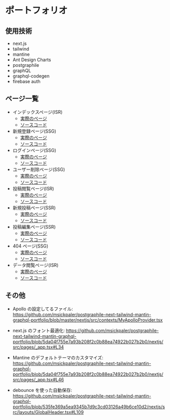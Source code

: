 # ポートフォリオ

## 使用技術

- next.js
- tailwind
- mantine
- Ant Design Charts
- postgraphile
- graphQL
- graphql-codegen
- firebase auth

## ページ一覧

- インデックスページ(ISR)
  - [実際のページ](https://postgraphile-next-tailwind-mantin-graphql-portfolio.vercel.app/)
  - [ソースコード](https://github.com/msickpaler/postgraphile-next-tailwind-mantin-graphql-portfolio/blob/master/nextjs/src/pages/index.tsx)
- 新規登録ページ(SSG)
  - [実際のページ](https://postgraphile-next-tailwind-mantin-graphql-portfolio.vercel.app/signup)
  - [ソースコード](https://github.com/msickpaler/postgraphile-next-tailwind-mantin-graphql-portfolio/blob/master/nextjs/src/pages/signup/index.tsx)
- ログインページ(SSG)
  - [実際のページ](https://postgraphile-next-tailwind-mantin-graphql-portfolio.vercel.app/signin)
  - [ソースコード](https://github.com/msickpaler/postgraphile-next-tailwind-mantin-graphql-portfolio/blob/master/nextjs/src/pages/signin/index.tsx)
- ユーザー削除ページ(SSG)
  - [実際のページ](https://postgraphile-next-tailwind-mantin-graphql-portfolio.vercel.app/delete-user)
  - [ソースコード](https://github.com/msickpaler/postgraphile-next-tailwind-mantin-graphql-portfolio/blob/master/nextjs/src/pages/delete-user/index.tsx)
- 投稿閲覧ページ(ISR)
  - [実際のページ](https://postgraphile-next-tailwind-mantin-graphql-portfolio.vercel.app/posts/103)
  - [ソースコード](https://github.com/msickpaler/postgraphile-next-tailwind-mantin-graphql-portfolio/blob/master/nextjs/src/pages/posts/%5Bpid%5D/index.tsx)
- 新規投稿ページ(SSR)
  - [実際のページ](https://postgraphile-next-tailwind-mantin-graphql-portfolio.vercel.app/posts/new)
  - [ソースコード](https://github.com/msickpaler/postgraphile-next-tailwind-mantin-graphql-portfolio/blob/master/nextjs/src/pages/posts/new/index.tsx)
- 投稿編集ページ(SSR)
  - [実際のページ](https://postgraphile-next-tailwind-mantin-graphql-portfolio.vercel.app/posts/103/edit)
  - [ソースコード](https://github.com/msickpaler/postgraphile-next-tailwind-mantin-graphql-portfolio/blob/master/nextjs/src/pages/posts/%5Bpid%5D/edit.tsx)
- 404 ページ(SSG)
  - [実際のページ](https://postgraphile-next-tailwind-mantin-graphql-portfolio.vercel.app/tekitou)
  - [ソースコード](https://github.com/msickpaler/postgraphile-next-tailwind-mantin-graphql-portfolio/blob/master/nextjs/src/pages/404.tsx)
- データ閲覧ページ(ISR)
  - [実際のページ](https://postgraphile-next-tailwind-mantin-graphql-portfolio.vercel.app/data)
  - [ソースコード](https://github.com/msickpaler/postgraphile-next-tailwind-mantin-graphql-portfolio/blob/master/nextjs/src/pages/data/index.tsx)

## その他

- Apollo の設定してるファイル: https://github.com/msickpaler/postgraphile-next-tailwind-mantin-graphql-portfolio/blob/master/nextjs/src/contexts/MyApolloProvider.tsx

- next.js のフォント最適化: https://github.com/msickpaler/postgraphile-next-tailwind-mantin-graphql-portfolio/blob/5da04f755e7a93b208f2c0b88ea74922b027b2b0/nextjs/src/pages/_app.tsx#L34

- Mantine のデフォルトテーマのカスタマイズ: https://github.com/msickpaler/postgraphile-next-tailwind-mantin-graphql-portfolio/blob/5da04f755e7a93b208f2c0b88ea74922b027b2b0/nextjs/src/pages/_app.tsx#L46

- debounce を使った自動保存: https://github.com/msickpaler/postgraphile-next-tailwind-mantin-graphql-portfolio/blob/535fe369a5ea9345b7d9c3cd03126a49b6ce10d2/nextjs/src/layouts/GlobalHeader.tsx#L109
